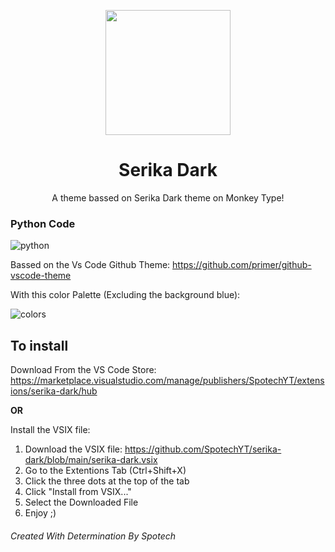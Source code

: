 <p align="center"><img src="https://github.com/SpotechYT/serika-dark/blob/main/assets/Logo.jpg" height="200"></p>
<h1 align="center">Serika Dark</h1>
<p align="center">A theme bassed on Serika Dark theme on Monkey Type!</p>

### Python Code
![python](https://github.com/SpotechYT/serika-dark/blob/main/assets/example_python.png)

Bassed on the Vs Code Github Theme: https://github.com/primer/github-vscode-theme

With this color Palette (Excluding the background blue):

![colors](https://github.com/SpotechYT/serika-dark/blob/main/assets/palette.png)

## To install
Download From the VS Code Store: https://marketplace.visualstudio.com/manage/publishers/SpotechYT/extensions/serika-dark/hub

**OR**

Install the VSIX file:
  1. Download the VSIX file: https://github.com/SpotechYT/serika-dark/blob/main/serika-dark.vsix
  2. Go to the Extentions Tab (Ctrl+Shift+X)
  3. Click the three dots at the top of the tab
  4. Click "Install from VSIX..."
  5. Select the Downloaded File
  6. Enjoy ;)
  
  
###### Created With Determination By Spotech
